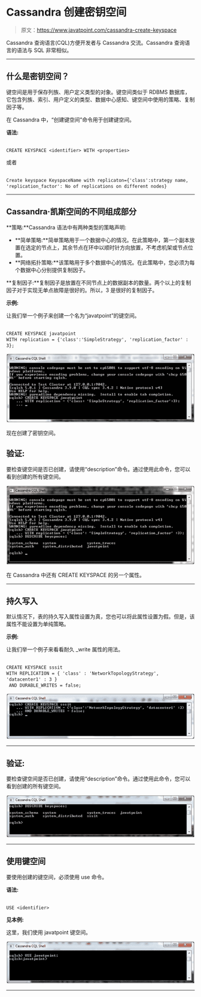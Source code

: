 # Cassandra 创建密钥空间

> 原文：<https://www.javatpoint.com/cassandra-create-keyspace>

Cassandra 查询语言(CQL)方便开发者与 Cassandra 交流。Cassandra 查询语言的语法与 SQL 非常相似。

* * *

## 什么是密钥空间？

键空间是用于保存列族、用户定义类型的对象。键空间类似于 RDBMS 数据库，它包含列族、索引、用户定义的类型、数据中心感知、键空间中使用的策略、复制因子等。

在 Cassandra 中，“创建键空间”命令用于创建键空间。

**语法:**

```

CREATE KEYSPACE <identifier> WITH <properties> 

```

或者

```

Create keyspace KeyspaceName with replicaton={'class':strategy name, 
'replication_factor': No of replications on different nodes} 

```

* * *

## Cassandra·凯斯空间的不同组成部分

**策略:**Cassandra 语法中有两种类型的策略声明:

*   **简单策略:**简单策略用于一个数据中心的情况。在此策略中，第一个副本放置在选定的节点上，其余节点在环中以顺时针方向放置，不考虑机架或节点位置。
*   **网络拓扑策略:**该策略用于多个数据中心的情况。在此策略中，您必须为每个数据中心分别提供复制因子。

**复制因子:**复制因子是放置在不同节点上的数据副本的数量。两个以上的复制因子对于实现无单点故障是很好的。所以，3 是很好的复制因子。

**示例:**

让我们举一个例子来创建一个名为“javatpoint”的键空间。

```

CREATE KEYSPACE javatpoint
WITH replication = {'class':'SimpleStrategy', 'replication_factor' : 3}; 

```

![Cassandra Create keyspace 1](img/db6c1996cc300759bac4aad3160ca08d.png)

现在创建了密钥空间。

## 验证:

要检查键空间是否已创建，请使用“description”命令。通过使用此命令，您可以看到创建的所有键空间。

![Cassandra Create keyspace 2](img/6750f5f523b56341c29ae238c1af5768.png)

在 Cassandra 中还有 CREATE KEYSPACE 的另一个属性。

* * *

## 持久写入

默认情况下，表的持久写入属性设置为真，您也可以将此属性设置为假。但是，该属性不能设置为单纯策略。

**示例:**

让我们举一个例子来看看耐久 _write 属性的用法。

```

CREATE KEYSPACE sssit
WITH REPLICATION = { 'class' : 'NetworkTopologyStrategy', 'datacenter1' : 3 }
 AND DURABLE_WRITES = false;

```

![Cassandra Create keyspace 3](img/f76ccf5f5bb33fd2665155b27a5ee3f5.png)

* * *

## 验证:

要检查键空间是否已创建，请使用“description”命令。通过使用此命令，您可以看到创建的所有键空间。

![Cassandra Create keyspace 4](img/4b6f2addae24f92fbbb5c1cef1ad01c3.png)

* * *

## 使用键空间

要使用创建的键空间，必须使用 use 命令。

**语法:**

```

USE <identifier>

```

**见本例:**

这里，我们使用 javatpoint 键空间。

![Cassandra Create keyspace 5](img/ae58b5b4d14bc5ed10bbefb1a7fb9418.png)

* * *